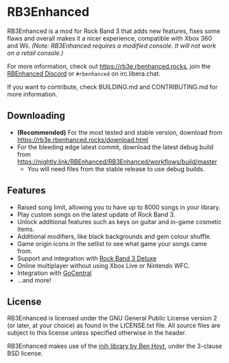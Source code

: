 # RB3Enhanced

RB3Enhanced is a mod for Rock Band 3 that adds new features, fixes some flaws
and overall makes it a nicer experience, compatible with Xbox 360 and Wii.
_(Note: RB3Enhanced requires a modified console. It will not work on a retail
console.)_

For more information, check out https://rb3e.rbenhanced.rocks, join the
[RBEnhanced Discord](https://discord.gg/6rRUWXPYwb) or `#rbenhanced` on
irc.libera.chat.

If you want to contribute, check BUILDING.md and CONTRIBUTING.md for more
information.

## Downloading

* **(Recommended)** For the most tested and stable version, download from
  https://rb3e.rbenhanced.rocks/download.html
* For the bleeding edge latest commit, download the latest debug build from
  https://nightly.link/RBEnhanced/RB3Enhanced/workflows/build/master
    * You will need files from the stable release to use debug builds.

## Features

* Raised song limit, allowing you to have up to 8000 songs in your library.
* Play custom songs on the latest update of Rock Band 3.
* Unlock additional features such as keys on guitar and in-game cosmetic items.
* Additional modifiers, like black backgrounds and gem colour shuffle.
* Game origin icons in the setlist to see what game your songs came from.
* Support and integration with [Rock Band 3 Deluxe](https://rb3dx.milohax.org)
* Online multiplayer without using Xbox Live or Nintendo WFC.
* Integration with [GoCentral](https://github.com/ihatecompvir/GoCentral)
* ...and more!

## License

RB3Enhanced is licensed under the GNU General Public License version 2 (or
later, at your choice) as found in the LICENSE.txt file. All source files are
subject to this license unless specified otherwise in the header.

RB3Enhanced makes use of the
[inih library by Ben Hoyt](https://github.com/benhoyt/inih), under the 3-clause
BSD license.
